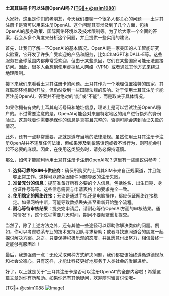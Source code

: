**土耳其註冊卡可以注册OpenAI吗？[[TG💪+ @esim1088](https://t.me/s/esim1088)]**

大家好，这里是你们的老朋友，今天我们要聊一个很多人都关心的问题——土耳其注册卡是否可以用来注册OpenAI。这个问题其实涉及到了几个方面，包括OpenAI的服务政策、国际网络环境以及技术限制等。为了给大家一个全面的答案，我会从多个角度来分析这个问题，并且提供一些实用的建议。

首先，让我们了解一下OpenAI的基本情况。OpenAI是一家美国的人工智能研究实验室，它开发了许多广受欢迎的产品和服务，比如ChatGPT和DALL-E等。这些服务在全球范围内都非常受欢迎，但由于某些原因，它们在某些国家可能无法直接访问。因此，很多人会想到使用虚拟私人网络（VPN）或者通过其他方式来绕过地理限制。

接下来我们来看看土耳其注册卡的问题。土耳其作为一个地理位置独特的国家，其互联网环境相对开放，但仍然受到一些国际法规的影响。对于使用土耳其注册卡能否注册OpenAI，答案并不是绝对的“能”或“不能”，而是取决于具体情况。

如果你拥有有效的土耳其电话号码和地址信息，理论上是可以尝试注册OpenAI账户的。不过需要注意的是，OpenAI可能会对来自特定地区的用户进行额外的身份验证。这意味着你需要确保你的信息是真实且完整的，否则可能会遇到验证失败的情况。

此外，还有一点非常重要，那就是遵守当地的法律法规。虽然使用土耳其注册卡注册OpenAI并不违反任何法律，但如果涉及到敏感话题或者不当行为，则可能会引起不必要的麻烦。因此，在使用这类服务时，请务必保持谨慎。

那么，如何才能顺利地用土耳其注册卡注册OpenAI呢？这里有一些建议供参考：

1. **选择可靠的SIM卡供应商**：确保所购买的土耳其SIM卡来自正规渠道，并且能够正常工作。这样可以避免因硬件问题导致的注册失败。
2. **准备充分的信息**：提前准备好所有必要的个人信息，包括姓名、出生日期、身份证件号码等。这些信息需要与申请表格上的要求完全一致。
3. **使用稳定的网络连接**：无论是通过手机还是电脑操作，都应保证网络连接稳定。如果网络中断，可能导致数据丢失甚至重新开始整个流程。
4. **耐心等待审核结果**：提交完申请后，请耐心等待OpenAI方面的审核结果。通常情况下，这个过程需要几天时间，期间不要频繁重复提交。

当然了，除了上述方法之外，还有其他一些途径可以帮助你解决类似的问题。例如，你可以考虑联系专业的技术支持团队寻求帮助；或者寻找志同道合的朋友一起探讨解决方案。总之，只要保持积极乐观的态度，并且愿意付出努力，相信最终一定能够克服困难！

最后，我想强调一点：无论采取何种方式解决问题，我们都应该始终遵循道德规范和社会公德心。只有这样，才能让科技更好地服务于人类社会的发展进步。

好了，以上就是关于“土耳其注册卡是否可以注册OpenAI”的全部内容啦！希望这篇文章对你有所帮助。如果你还有其他疑问，欢迎随时留言讨论哦~ 

[[TG💪+ @esim1088](https://t.me/s/esim1088) ![Image](https://i.postimg.cc/4NQfJmqS/Snipaste-2025-05-13-00-14-12.png)]